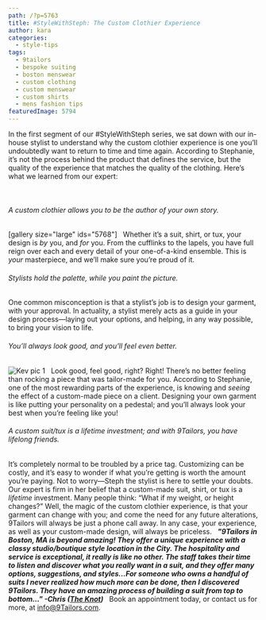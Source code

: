 ```yaml
---
path: /?p=5763
title: #StyleWithSteph: The Custom Clothier Experience
author: kara
categories: 
  - style-tips
tags: 
  - 9tailors
  - bespoke suiting
  - boston menswear
  - custom clothing
  - custom menswear
  - custom shirts
  - mens fashion tips
featuredImage: 5794
---
```

In the first segment of our #StyleWithSteph series, we sat down with our in-house stylist to understand why the custom clothier experience is one you’ll undoubtedly want to return to time and time again. According to Stephanie, it’s not the process behind the product that defines the service, but the quality of the experience that matches the quality of the clothing. Here’s what we learned from our expert:

 

###### A custom clothier allows you to be the author of your own story.

\[gallery size="large" ids="5768"\]   Whether it’s a suit, shirt, or tux, your design is _by_ you, and _for_ you. From the cufflinks to the lapels, you have full reign over each and every detail of your one-of-a-kind ensemble. This is _your_ masterpiece, and we’ll make sure you’re proud of it.  

###### Stylists hold the palette, while _you_ paint the picture.

One common misconception is that a stylist’s job is to design your garment, with your approval. In actuality, a stylist merely acts as a guide in your design process—laying out your options, and helping, in any way possible, to bring your vision to life.  

###### You’ll always _look_ good, and you’ll _feel_ even better. 

![Kev pic 1](http://blog.9tailors.com/uploads/2018/07/9tailors-blog-2-pic-2-768x1024.jpg)   Look good, feel good, right? Right! There’s no better feeling than rocking a piece that was tailor-made for you. According to Stephanie, one of the most rewarding parts of the experience, is knowing and _seeing_ the effect of a custom-made piece on a client. Designing your own garment is like putting your personality on a pedestal; and you’ll always look your best when you’re feeling like you!  

###### A custom suit/tux is a lifetime investment; and with 9Tailors, you have lifelong friends.

It’s completely normal to be troubled by a price tag. Customizing can be costly, and it’s easy to wonder if what you’re getting is worth the amount you’re paying. Not to worry—Steph the stylist is here to settle your doubts. Our expert is firm in her belief that a custom-made suit, shirt, or tux is a _lifetime_ investment. Many people think: “What if my weight, or height changes?” Well, the magic of the custom clothier experience, is that your garment can change with you; and come the need for any future alterations, 9Tailors will always be just a phone call away. In any case, your experience, as well as your custom-made design, will always be priceless.   **_"9Tailors in Boston, MA is beyond amazing! They offer a unique experience with a classy studio/boutique style location in the City. The hospitality and service is exceptional, it really is like no other. The staff takes their time to listen and discover what you really want in a suit, and they offer many options, suggestions, and styles...For someone who owns a handful of suits I never realized how much more can be done, then I discovered 9Tailors. They have an amazing process of building a suit from top to bottom..." -Chris ([The Knot](https://www.theknot.com/marketplace/9tailors-boston-ma-449981))_**   Book an appointment today, or contact us for more, at [info@9Tailors.com](mailto:info@9Tailors.com).